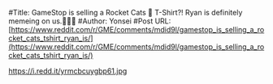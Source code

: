 #Title: GameStop is selling a Rocket Cats 🚀 T-Shirt?! Ryan is definitely memeing on us.💎🙌🚀
#Author: Yonsei
#Post URL: [https://www.reddit.com/r/GME/comments/mdid9l/gamestop_is_selling_a_rocket_cats_tshirt_ryan_is/](https://www.reddit.com/r/GME/comments/mdid9l/gamestop_is_selling_a_rocket_cats_tshirt_ryan_is/)


https://i.redd.it/yrmcbcuygbp61.jpg